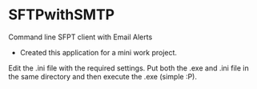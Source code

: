 # SFTPwithSMTP
Command line SFPT client with Email Alerts

- Created this application for a mini work project.

Edit the .ini file with the required settings. Put both the .exe and .ini file in the same directory and then execute the .exe (simple :P).
